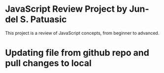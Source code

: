 # JavaScript Review Project by Jun-del S. Patuasic
This project is a review of JavaScript concepts, from beginner to advanced.

# Updating  file from github repo and pull changes to local
